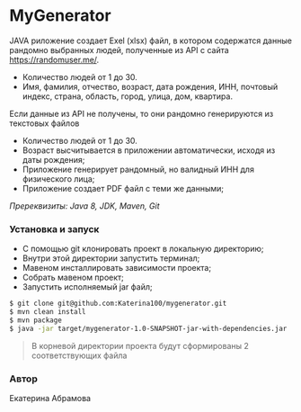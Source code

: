 # MyGenerator
JAVA риложение создает Exel (xlsx) файл, в котором содержатся данные рандомно выбранных людей, полученные из API с сайта https://randomuser.me/.

- Количество людей от 1 до 30.
- Имя, фамилия, отчество, возраст, дата рождения, ИНН, почтовый индекс, страна, область, город, улица, дом, квартира.

Если данные из API не получены, то они рандомно генерируются из текстовых файлов

- Количество людей от 1 до 30.
- Возраст высчитывается в приложении автоматически, исходя из даты рождения;
- Приложение генерирует рандомный, но валидный ИНН для физического лица;
- Приложение создает PDF файл с теми же данными;


*Пререквизиты: Java 8, JDK,  Maven, Git*

### Установка и запуск
- С помощью git клонировать проект в локальную директорию;
- Внутри этой директории запустить терминал;
- Мавеном инсталлировать зависимости проекта;
- Cобрать мавеном проект;
- Запустить исполняемый jar файл;

```sh
$ git clone git@github.com:Katerina100/mygenerator.git
$ mvn clean install
$ mvn package
$ java -jar target/mygenerator-1.0-SNAPSHOT-jar-with-dependencies.jar
```
> В корневой директории проекта будут сформированы 2 соответствующих файла

### Автор
Екатерина Абрамова